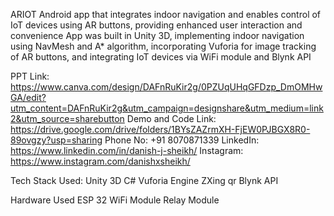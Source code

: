 ARIOT
  Android app that integrates indoor navigation and enables control of IoT devices using AR buttons, providing enhanced user interaction and convenience
  App was built in Unity 3D, implementing indoor navigation using NavMesh and A* algorithm, incorporating Vuforia for image tracking of AR buttons, and integrating IoT devices via WiFi module and Blynk API

PPT Link: https://www.canva.com/design/DAFnRuKir2g/0PZUqUHqGFDzp_DmOMHwGA/edit?utm_content=DAFnRuKir2g&utm_campaign=designshare&utm_medium=link2&utm_source=sharebutton
Demo and Code Link: https://drive.google.com/drive/folders/1BYsZAZrmXH-FjEW0PJBGX8R0-89ovgzy?usp=sharing
Phone No: +91 8070871339
LinkedIn: https://www.linkedin.com/in/danish-j-sheikh/
Instagram: https://www.instagram.com/danishxsheikh/ 

Tech Stack Used:
Unity 3D
C#
Vuforia Engine
ZXing qr 
Blynk API

Hardware Used
ESP 32 WiFi Module
Relay Module
